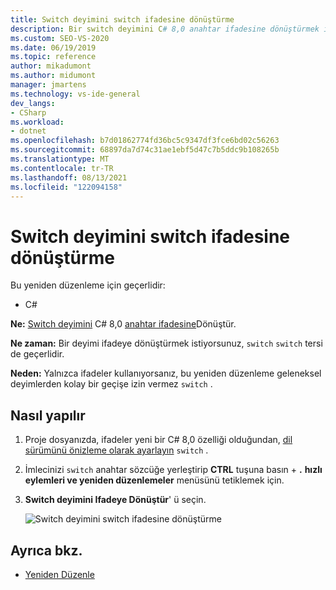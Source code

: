 ```yaml
---
title: Switch deyimini switch ifadesine dönüştürme
description: Bir switch deyimini C# 8,0 anahtar ifadesine dönüştürmek için hızlı eylemler ve yeniden düzenlemeler menüsünü nasıl kullanacağınızı öğrenin.
ms.custom: SEO-VS-2020
ms.date: 06/19/2019
ms.topic: reference
author: mikadumont
ms.author: midumont
manager: jmartens
ms.technology: vs-ide-general
dev_langs:
- CSharp
ms.workload:
- dotnet
ms.openlocfilehash: b7d01862774fd36bc5c9347df3fce6bd02c56263
ms.sourcegitcommit: 68897da7d74c31ae1ebf5d47c7b5ddc9b108265b
ms.translationtype: MT
ms.contentlocale: tr-TR
ms.lasthandoff: 08/13/2021
ms.locfileid: "122094158"
---
```

# <a name="convert-switch-statement-to-switch-expression"></a>Switch deyimini switch ifadesine dönüştürme

Bu yeniden düzenleme için geçerlidir:

- C#

**Ne:** [Switch deyimini](/dotnet/csharp/language-reference/keywords/switch) C# 8,0 [anahtar ifadesine](/dotnet/csharp/whats-new/csharp-8#switch-expressions)Dönüştür.

**Ne zaman:** Bir deyimi ifadeye dönüştürmek istiyorsunuz, `switch` `switch` tersi de geçerlidir. 

**Neden:** Yalnızca ifadeler kullanıyorsanız, bu yeniden düzenleme geleneksel deyimlerden kolay bir geçişe izin vermez `switch` .

## <a name="how-to"></a>Nasıl yapılır

1. Proje dosyanızda, ifadeler yeni bir C# 8,0 özelliği olduğundan, [dil sürümünü önizleme olarak ayarlayın](/dotnet/csharp/language-reference/configure-language-version#edit-the-project-file) `switch` .
2. İmlecinizi `switch` anahtar sözcüğe yerleştirip **CTRL** tuşuna basın + **.** **hızlı eylemleri ve yeniden düzenlemeler** menüsünü tetiklemek için.
3. **Switch deyimini Ifadeye Dönüştür**' ü seçin.

   ![Switch deyimini switch ifadesine dönüştürme](media/convert-switch-statement-to-switch-expression.png) 

## <a name="see-also"></a>Ayrıca bkz.

- [Yeniden Düzenle](../refactoring-in-visual-studio.md)
